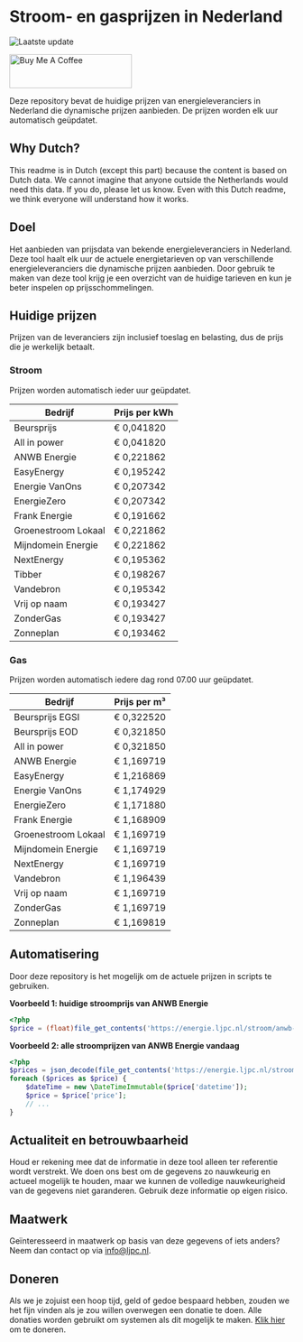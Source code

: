 # Stroom- en gasprijzen in Nederland

![Laatste update](https://img.shields.io/badge/laatste%20update-2025--09--12%2005%3A00%20CET-brightgreen)

<a href="https://www.buymeacoffee.com/Lars-" target="_blank"><img src="https://cdn.buymeacoffee.com/buttons/v2/default-orange.png" alt="Buy Me A Coffee" height="60" style="height: 60px !important;width: 217px !important;" ></a>

Deze repository bevat de huidige prijzen van energieleveranciers in Nederland die dynamische prijzen aanbieden. De prijzen worden elk uur automatisch geüpdatet.

## Why Dutch?

This readme is in Dutch (except this part) because the content is based on Dutch data. We cannot imagine that anyone outside the Netherlands would need this data. If you do, please let us know. Even with this Dutch readme, we think
everyone will understand how it works.

## Doel

Het aanbieden van prijsdata van bekende energieleveranciers in Nederland. Deze tool haalt elk uur de actuele energietarieven op van verschillende energieleveranciers die dynamische prijzen aanbieden. Door gebruik te maken van deze tool
krijg je een overzicht van de huidige tarieven en kun je beter inspelen op prijsschommelingen.

## Huidige prijzen

Prijzen van de leveranciers zijn inclusief toeslag en belasting, dus de prijs die je werkelijk betaalt.

### Stroom

Prijzen worden automatisch ieder uur geüpdatet.

 Bedrijf | Prijs per kWh 
---------|---------------
Beursprijs | € 0,041820
All in power | € 0,041820
ANWB Energie | € 0,221862
EasyEnergy | € 0,195242
Energie VanOns | € 0,207342
EnergieZero | € 0,207342
Frank Energie | € 0,191662
Groenestroom Lokaal | € 0,221862
Mijndomein Energie | € 0,221862
NextEnergy | € 0,195362
Tibber | € 0,198267
Vandebron | € 0,195342
Vrij op naam | € 0,193427
ZonderGas | € 0,193427
Zonneplan | € 0,193462


### Gas

Prijzen worden automatisch iedere dag rond 07.00 uur geüpdatet.

 Bedrijf | Prijs per m³ 
---------|--------------
Beursprijs EGSI | € 0,322520
Beursprijs EOD | € 0,321850
All in power | € 0,321850
ANWB Energie | € 1,169719
EasyEnergy | € 1,216869
Energie VanOns | € 1,174929
EnergieZero | € 1,171880
Frank Energie | € 1,168909
Groenestroom Lokaal | € 1,169719
Mijndomein Energie | € 1,169719
NextEnergy | € 1,169719
Vandebron | € 1,196439
Vrij op naam | € 1,169719
ZonderGas | € 1,169719
Zonneplan | € 1,169819


## Automatisering

Door deze repository is het mogelijk om de actuele prijzen in scripts te gebruiken.

**Voorbeeld 1: huidige stroomprijs van ANWB Energie**

```php
<?php
$price = (float)file_get_contents('https://energie.ljpc.nl/stroom/anwb-energie-nu.txt');

```

**Voorbeeld 2: alle stroomprijzen van ANWB Energie vandaag**

```php
<?php
$prices = json_decode(file_get_contents('https://energie.ljpc.nl/stroom/all-in-power-vandaag.json'),true);
foreach ($prices as $price) {
    $dateTime = new \DateTimeImmutable($price['datetime']);
    $price = $price['price'];
    // ...
}
```

## Actualiteit en betrouwbaarheid

Houd er rekening mee dat de informatie in deze tool alleen ter referentie wordt verstrekt. We doen ons best om de gegevens zo nauwkeurig en actueel mogelijk te houden, maar we kunnen de volledige nauwkeurigheid van de gegevens niet
garanderen. Gebruik deze informatie op eigen risico.

## Maatwerk

Geïnteresseerd in maatwerk op basis van deze gegevens of iets anders? Neem dan contact op
via [info@ljpc.nl](mailto:info@ljpc.nl?subject=Energie%20prijzen).

## Doneren

Als we je zojuist een hoop tijd, geld of gedoe bespaard hebben, zouden we het fijn vinden als je zou willen overwegen een
donatie te doen. Alle donaties worden gebruikt om systemen als dit mogelijk te
maken. [Klik hier](https://www.buymeacoffee.com/Lars-) om te doneren.
